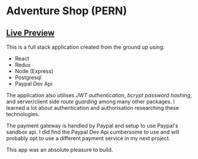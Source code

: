 # Adventure Shop (PERN)

## [Live Preview](https://adventure-shop.herokuapp.com/)

This is a full stack application created from the ground up using:

- React
- Redux
- Node (Express)
- Postgresql
- Paypal Dev Api

The application also utilises _JWT authentication_, _bcrypt password hashing_, and server/client side _route guarding_ among many other packages. I learned a lot about authentication and authorisation researching these technologies.

The payment gateway is handled by Paypal and setup to use Paypal's sandbox api. I did find the Paypal Dev Api cumbersome to use and will probably opt to use a different payment service in my next project.

This app was an absolute pleasure to build.
